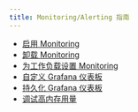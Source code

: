 ```yaml
---
title: Monitoring/Alerting 指南
---
```


<head>
  <link rel="canonical" href="https://ranchermanager.docs.rancher.com/zh/how-to-guides/advanced-user-guides/monitoring-alerting-guides"/>
</head>

- [启用 Monitoring](enable-monitoring.md)
- [卸载 Monitoring](uninstall-monitoring.md)
- [为工作负载设置 Monitoring](set-up-monitoring-for-workloads.md)
- [自定义 Grafana 仪表板](customizing-dashboard/customize-grafana-dashboard.md)
- [持久化 Grafana 仪表板](customizing-dashboard/create-persistent-grafana-dashboard.md)
- [调试高内存用量](configuration/debug-high-memory-usage.md)

